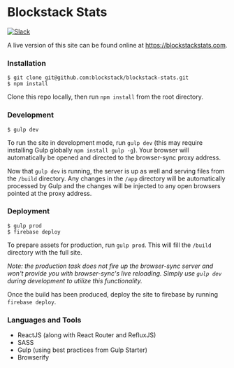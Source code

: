 Blockstack Stats
============

[![Slack](http://slack.blockstack.org/badge.svg)](http://slack.blockstack.org/)

A live version of this site can be found online at https://blockstackstats.com.


### Installation

```
$ git clone git@github.com:blockstack/blockstack-stats.git
$ npm install
```

Clone this repo locally, then run `npm install` from the root directory.

### Development

```
$ gulp dev
```

To run the site in development mode, run `gulp dev` (this may require installing Gulp globally `npm install gulp -g`). Your browser will automatically be opened and directed to the browser-sync proxy address.

Now that `gulp dev` is running, the server is up as well and serving files from the `/build` directory. Any changes in the `/app` directory will be automatically processed by Gulp and the changes will be injected to any open browsers pointed at the proxy address.

### Deployment

```
$ gulp prod
$ firebase deploy
```

To prepare assets for production, run `gulp prod`. This will fill the `/build` directory with the full site.

*Note: the production task does not fire up the browser-sync server and won't provide you with browser-sync's live reloading. Simply use `gulp dev` during development to utilize this functionality.*

Once the build has been produced, deploy the site to firebase by running `firebase deploy`.

### Languages and Tools

- ReactJS (along with React Router and RefluxJS)
- SASS
- Gulp (using best practices from Gulp Starter)
- Browserify
